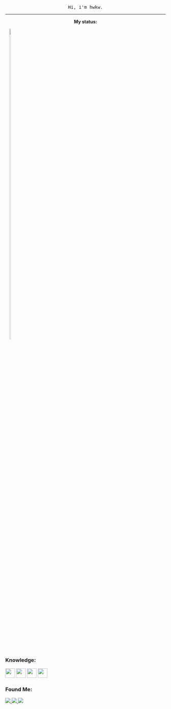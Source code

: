 <p align="center">
  <samp align="center">
    Hi, i'm hwkw. <br>

    
----
    
<div align="center">  
  <p><strong>My status:</strong></p>
</div>

<div style="display:inline-block;">
  <a href="https://github.com/hwkww">
  <img align="right" width="50%" src="https://github-readme-stats.vercel.app/api?username=hwkww&show_icons=true&theme=dark&include_all_commits=true&count_private=true&custom_title=GitHub Status">
  </a>
</div>

### Knowledge:

<div style="display: inline_block">
  
  <img width="30" src="https://cdn.jsdelivr.net/gh/devicons/devicon/icons/python/python-original.svg" />
  <img width="30" src="https://cdn.jsdelivr.net/gh/devicons/devicon/icons/html5/html5-original.svg" />
  <img width="30" src="https://cdn.jsdelivr.net/gh/devicons/devicon/icons/css3/css3-original.svg" />
  <img width="30" src="https://cdn.jsdelivr.net/gh/devicons/devicon/icons/javascript/javascript-original.svg" />      
</div>


### Found Me:

<div style="display: inline_block">
  <a href="https://www.instagram.com/hwkwwwx/" > <img src="https://img.shields.io/badge/Instagram-1E1E2E?style=for-the-badge&logo=instagram&logoColor=white"> </a>
  <a href="https://github.com/hwkww" > <img src="https://img.shields.io/badge/GitHub-1E1E2E?style=for-the-badge&logo=github&logoColor=white"> </a>
  <a href="#" > <img src="https://img.shields.io/badge/LinkedIn-1E1E2E?style=for-the-badge&logo=linkedin&logoColor=white"> </a>
</div>
  
